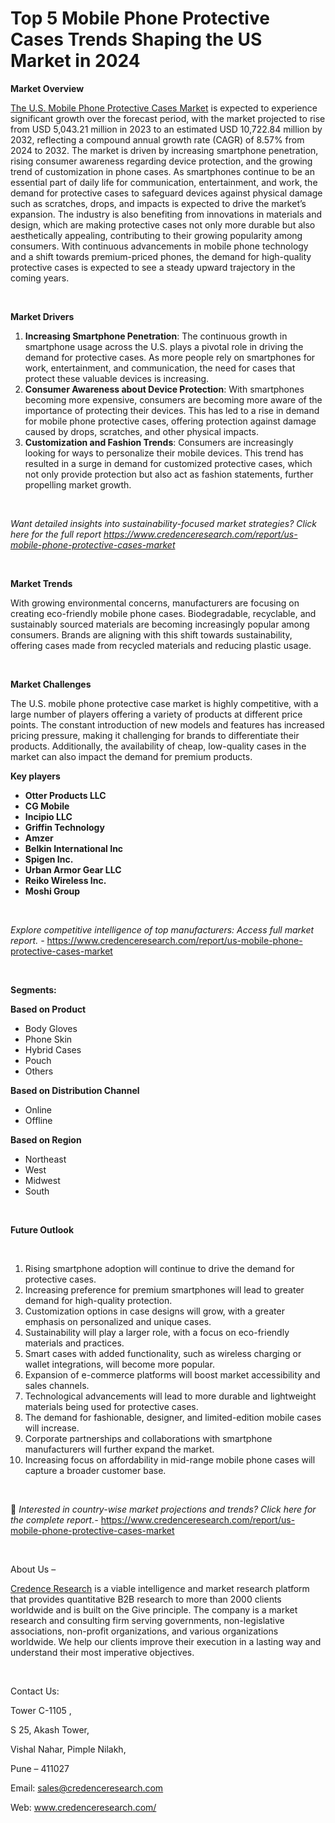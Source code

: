 # Top 5 Mobile Phone Protective Cases Trends Shaping the US Market in 2024


<p><strong>Market Overview</strong></p>
<p><a href="https://www.credenceresearch.com/report/us-mobile-phone-protective-cases-market">The U.S. Mobile Phone Protective Cases Market</a> is expected to experience significant growth over the forecast period, with the market projected to rise from USD 5,043.21 million in 2023 to an estimated USD 10,722.84 million by 2032, reflecting a compound annual growth rate (CAGR) of 8.57% from 2024 to 2032. The market is driven by increasing smartphone penetration, rising consumer awareness regarding device protection, and the growing trend of customization in phone cases. As smartphones continue to be an essential part of daily life for communication, entertainment, and work, the demand for protective cases to safeguard devices against physical damage such as scratches, drops, and impacts is expected to drive the market&rsquo;s expansion. The industry is also benefiting from innovations in materials and design, which are making protective cases not only more durable but also aesthetically appealing, contributing to their growing popularity among consumers. With continuous advancements in mobile phone technology and a shift towards premium-priced phones, the demand for high-quality protective cases is expected to see a steady upward trajectory in the coming years.</p>
<p><strong>&nbsp;</strong></p>
<p><strong>Market Drivers</strong></p>
<ol>
<li><strong>Increasing Smartphone Penetration</strong>: The continuous growth in smartphone usage across the U.S. plays a pivotal role in driving the demand for protective cases. As more people rely on smartphones for work, entertainment, and communication, the need for cases that protect these valuable devices is increasing.</li>
<li><strong>Consumer Awareness about Device Protection</strong>: With smartphones becoming more expensive, consumers are becoming more aware of the importance of protecting their devices. This has led to a rise in demand for mobile phone protective cases, offering protection against damage caused by drops, scratches, and other physical impacts.</li>
<li><strong>Customization and Fashion Trends</strong>: Consumers are increasingly looking for ways to personalize their mobile devices. This trend has resulted in a surge in demand for customized protective cases, which not only provide protection but also act as fashion statements, further propelling market growth.</li>
</ol>
<p><strong>&nbsp;</strong></p>
<p><em>Want detailed insights into sustainability-focused market strategies? Click here for the full report</em> <a href="https://www.credenceresearch.com/report/us-mobile-phone-protective-cases-market"><em>https://www.credenceresearch.com/report/us-mobile-phone-protective-cases-market</em></a></p>
<p>&nbsp;</p>
<p><strong>Market Trends</strong></p>
<p>With growing environmental concerns, manufacturers are focusing on creating eco-friendly mobile phone cases. Biodegradable, recyclable, and sustainably sourced materials are becoming increasingly popular among consumers. Brands are aligning with this shift towards sustainability, offering cases made from recycled materials and reducing plastic usage.</p>
<p><strong>&nbsp;</strong></p>
<p><strong>Market Challenges</strong></p>
<p>The U.S. mobile phone protective case market is highly competitive, with a large number of players offering a variety of products at different price points. The constant introduction of new models and features has increased pricing pressure, making it challenging for brands to differentiate their products. Additionally, the availability of cheap, low-quality cases in the market can also impact the demand for premium products.</p>
<p><strong>Key players</strong></p>
<ul>
<li><strong>Otter Products LLC</strong></li>
<li><strong>CG Mobile</strong></li>
<li><strong>Incipio LLC</strong></li>
<li><strong>Griffin Technology</strong></li>
<li><strong>Amzer</strong></li>
<li><strong>Belkin International Inc</strong></li>
<li><strong>Spigen Inc.</strong></li>
<li><strong>Urban Armor Gear LLC</strong></li>
<li><strong>Reiko Wireless Inc.</strong></li>
<li><strong>Moshi Group</strong></li>
</ul>
<p><strong>&nbsp;</strong></p>
<p><em>Explore competitive intelligence of top manufacturers: Access full market report. - </em><a href="https://www.credenceresearch.com/report/us-mobile-phone-protective-cases-market">https://www.credenceresearch.com/report/us-mobile-phone-protective-cases-market</a></p>
<p>&nbsp;</p>
<p><strong>Segments:</strong></p>
<p><strong>Based on Product&nbsp;</strong></p>
<ul>
<li>Body Gloves</li>
<li>Phone Skin</li>
<li>Hybrid Cases</li>
<li>Pouch</li>
<li>Others</li>
</ul>
<p><strong>Based on Distribution Channel&nbsp;</strong></p>
<ul>
<li>Online</li>
<li>Offline</li>
</ul>
<p><strong>Based on Region&nbsp;</strong></p>
<ul>
<li>Northeast</li>
<li>West</li>
<li>Midwest</li>
<li>South</li>
</ul>
<p>&nbsp;</p>
<p><strong>Future Outlook </strong></p>
<p>&nbsp;</p>
<ol>
<li>Rising smartphone adoption will continue to drive the demand for protective cases.</li>
<li>Increasing preference for premium smartphones will lead to greater demand for high-quality protection.</li>
<li>Customization options in case designs will grow, with a greater emphasis on personalized and unique cases.</li>
<li>Sustainability will play a larger role, with a focus on eco-friendly materials and practices.</li>
<li>Smart cases with added functionality, such as wireless charging or wallet integrations, will become more popular.</li>
<li>Expansion of e-commerce platforms will boost market accessibility and sales channels.</li>
<li>Technological advancements will lead to more durable and lightweight materials being used for protective cases.</li>
<li>The demand for fashionable, designer, and limited-edition mobile cases will increase.</li>
<li>Corporate partnerships and collaborations with smartphone manufacturers will further expand the market.</li>
<li>Increasing focus on affordability in mid-range mobile phone cases will capture a broader customer base.</li>
</ol>
<p>&nbsp;</p>
<p>📌 <em>Interested in country-wise market projections and trends? Click here for the complete report.- </em><a href="https://www.credenceresearch.com/report/us-mobile-phone-protective-cases-market">https://www.credenceresearch.com/report/us-mobile-phone-protective-cases-market</a></p>
<p>&nbsp;</p>
<p>About Us &ndash;</p>
<p><a href="https://www.credenceresearch.com/">Credence Research</a> is a viable intelligence and market research platform that provides quantitative B2B research to more than 2000 clients worldwide and is built on the Give principle. The company is a market research and consulting firm serving governments, non-legislative associations, non-profit organizations, and various organizations worldwide. We help our clients improve their execution in a lasting way and understand their most imperative objectives.</p>
<p>&nbsp;</p>
<p>Contact Us:</p>
<p>Tower C-1105 ,</p>
<p>S 25, Akash Tower,</p>
<p>Vishal Nahar, Pimple Nilakh,</p>
<p>Pune &ndash; 411027</p>
<p>Email: <a href="mailto:sales@credenceresearch.com">sales@credenceresearch.com</a></p>
<p>Web: <a href="http://www.credenceresearch.com/">www.credenceresearch.com/</a></p>
